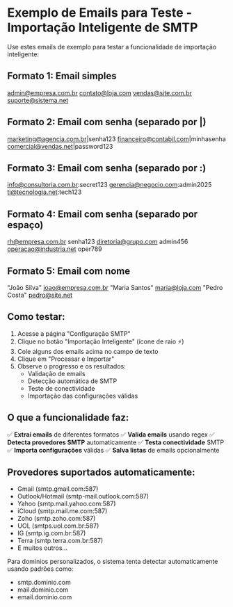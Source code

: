 # Exemplo de Emails para Teste - Importação Inteligente de SMTP

Use estes emails de exemplo para testar a funcionalidade de importação inteligente:

## Formato 1: Email simples
admin@empresa.com.br
contato@loja.com
vendas@site.com.br
suporte@sistema.net

## Formato 2: Email com senha (separado por |)
marketing@agencia.com.br|senha123
financeiro@contabil.com|minhasenha
comercial@vendas.net|password123

## Formato 3: Email com senha (separado por :)
info@consultoria.com.br:secret123
gerencia@negocio.com:admin2025
ti@tecnologia.net:tech123

## Formato 4: Email com senha (separado por espaço)
rh@empresa.com.br senha123
diretoria@grupo.com admin456
operacao@industria.net oper789

## Formato 5: Email com nome
"João Silva" <joao@empresa.com.br>
"Maria Santos" <maria@loja.com>
"Pedro Costa" <pedro@site.net>

## Como testar:

1. Acesse a página "Configuração SMTP"
2. Clique no botão "Importação Inteligente" (ícone de raio ⚡)
3. Cole alguns dos emails acima no campo de texto
4. Clique em "Processar e Importar"
5. Observe o progresso e os resultados:
   - Validação de emails
   - Detecção automática de SMTP
   - Teste de conectividade
   - Importação das configurações válidas

## O que a funcionalidade faz:

✅ **Extrai emails** de diferentes formatos
✅ **Valida emails** usando regex
✅ **Detecta provedores SMTP** automaticamente
✅ **Testa conectividade** SMTP
✅ **Importa configurações** válidas
✅ **Salva listas** de emails opcionalmente

## Provedores suportados automaticamente:

- Gmail (smtp.gmail.com:587)
- Outlook/Hotmail (smtp-mail.outlook.com:587)
- Yahoo (smtp.mail.yahoo.com:587)
- iCloud (smtp.mail.me.com:587)
- Zoho (smtp.zoho.com:587)
- UOL (smtps.uol.com.br:587)
- IG (smtp.ig.com.br:587)
- Terra (smtp.terra.com.br:587)
- E muitos outros...

Para domínios personalizados, o sistema tenta detectar automaticamente usando padrões como:
- smtp.dominio.com
- mail.dominio.com
- email.dominio.com
